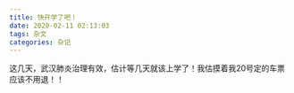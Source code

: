 ```yaml
---
title: 快开学了吧！
date: 2020-02-11 02:13:03
tags: 杂文
categories: 杂记
---
```

这几天，武汉肺炎治理有效，估计等几天就该上学了！我估摸着我20号定的车票应该不用退！！
<!--more-->
